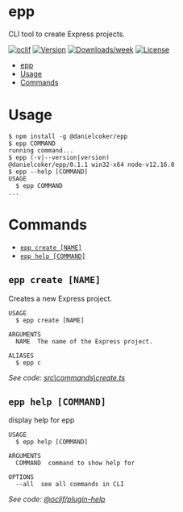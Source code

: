 # epp

CLI tool to create Express projects.

[![oclif](https://img.shields.io/badge/cli-oclif-brightgreen.svg)](https://oclif.io)
[![Version](https://img.shields.io/npm/v/@danielcoker/epp.svg)](https://npmjs.org/package/@danielcoker/epp)
[![Downloads/week](https://img.shields.io/npm/dw/@danielcoker/epp.svg)](https://npmjs.org/package/@danielcokerepp)
[![License](https://img.shields.io/npm/l/epp.svg)](https://github.com/danielcoker/epp/blob/master/package.json)

<!-- toc -->

- [epp](#epp)
- [Usage](#usage)
- [Commands](#commands)
<!-- tocstop -->

# Usage

<!-- usage -->

```sh-session
$ npm install -g @danielcoker/epp
$ epp COMMAND
running command...
$ epp (-v|--version|version)
@danielcoker/epp/0.1.1 win32-x64 node-v12.16.0
$ epp --help [COMMAND]
USAGE
  $ epp COMMAND
...
```

<!-- usagestop -->

# Commands

<!-- commands -->

- [`epp create [NAME]`](#epp-create-name)
- [`epp help [COMMAND]`](#epp-help-command)

## `epp create [NAME]`

Creates a new Express project.

```
USAGE
  $ epp create [NAME]

ARGUMENTS
  NAME  The name of the Express project.

ALIASES
  $ epp c
```

_See code: [src\commands\create.ts](https://github.com/danielcoker/epp/blob/v0.1.1/src\commands\create.ts)_

## `epp help [COMMAND]`

display help for epp

```
USAGE
  $ epp help [COMMAND]

ARGUMENTS
  COMMAND  command to show help for

OPTIONS
  --all  see all commands in CLI
```

_See code: [@oclif/plugin-help](https://github.com/oclif/plugin-help/blob/v3.2.0/src\commands\help.ts)_

<!-- commandsstop -->
